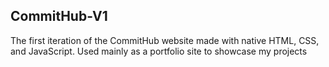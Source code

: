 ## CommitHub-V1

The first iteration of the CommitHub website made with native HTML, CSS, and JavaScript. Used mainly as a portfolio site to showcase my projects
